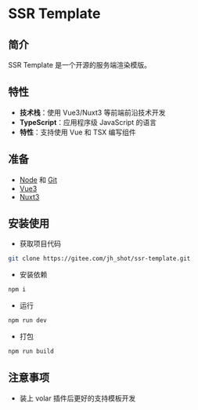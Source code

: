 # SSR Template

## 简介

SSR Template 是一个开源的服务端渲染模版。

## 特性

- **技术栈**：使用 Vue3/Nuxt3 等前端前沿技术开发
- **TypeScript**：应用程序级 JavaScript 的语言
- **特性**：支持使用 Vue 和 TSX 编写组件

## 准备

- [Node](http://nodejs.org/) 和 [Git](https://git-scm.com/)
- [Vue3](https://v3.cn.vuejs.org/guide/introduction.html)
- [Nuxt3](https://v3.nuxtjs.org/guide/concepts/introduction)

## 安装使用

- 获取项目代码

```bash
git clone https://gitee.com/jh_shot/ssr-template.git
```

- 安装依赖

```bash
npm i
```

- 运行

```bash
npm run dev
```

- 打包

```bash
npm run build
```

## 注意事项

- 装上 volar 插件后更好的支持模板开发
